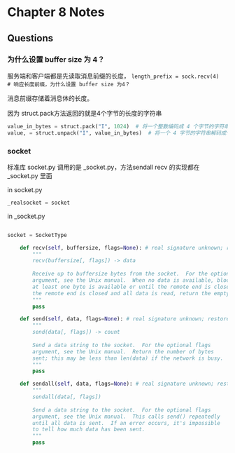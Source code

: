 # Chapter 8 Notes

## Questions

### 为什么设置 buffer size 为 4？
服务端和客户端都是先读取消息前缀的长度， `length_prefix = sock.recv(4)  # 响应长度前缀，为什么设置 buffer size 为4？`

消息前缀存储着消息体的长度。

因为 struct.pack方法返回的就是4个字节的长度的字符串
```python
value_in_bytes = struct.pack("I", 1024)  # 将一个整数编码成 4 个字节的字符串
value, = struct.unpack("I", value_in_bytes)  # 将一个 4 字节的字符串解码成一个整数
```

### socket
标准库 socket.py 调用的是 _socket.py，方法sendall recv 的实现都在 _socket.py 里面

in socket.py
```python
_realsocket = socket
```
in _socket.py
```python

socket = SocketType

    def recv(self, buffersize, flags=None): # real signature unknown; restored from __doc__
        """
        recv(buffersize[, flags]) -> data
        
        Receive up to buffersize bytes from the socket.  For the optional flags
        argument, see the Unix manual.  When no data is available, block until
        at least one byte is available or until the remote end is closed.  When
        the remote end is closed and all data is read, return the empty string.
        """
        pass

    def send(self, data, flags=None): # real signature unknown; restored from __doc__
        """
        send(data[, flags]) -> count
        
        Send a data string to the socket.  For the optional flags
        argument, see the Unix manual.  Return the number of bytes
        sent; this may be less than len(data) if the network is busy.
        """
        pass

    def sendall(self, data, flags=None): # real signature unknown; restored from __doc__
        """
        sendall(data[, flags])
        
        Send a data string to the socket.  For the optional flags
        argument, see the Unix manual.  This calls send() repeatedly
        until all data is sent.  If an error occurs, it's impossible
        to tell how much data has been sent.
        """
        pass
```
